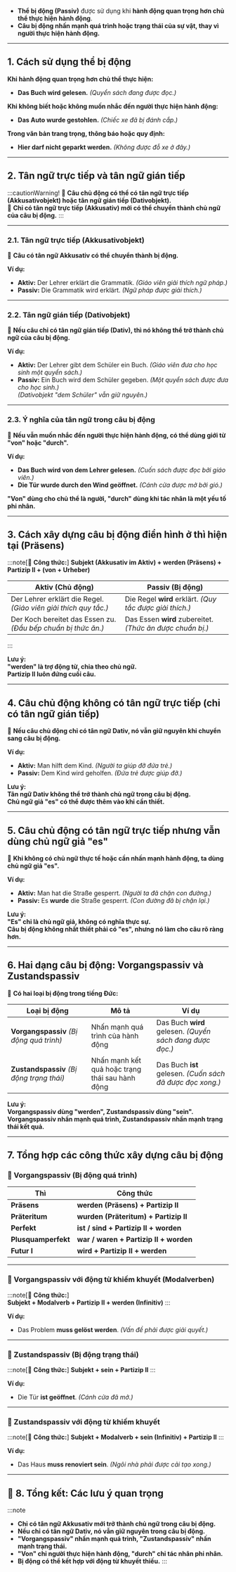 
- **Thể bị động (Passiv)** được sử dụng khi **hành động quan trọng hơn chủ thể thực hiện hành động**.  
- **Câu bị động nhấn mạnh quá trình hoặc trạng thái của sự vật, thay vì người thực hiện hành động.**

---

## **1. Cách sử dụng thể bị động**

 **Khi hành động quan trọng hơn chủ thể thực hiện:**

- **Das Buch wird gelesen.** _(Quyển sách đang được đọc.)_

 **Khi không biết hoặc không muốn nhắc đến người thực hiện hành động:**

- **Das Auto wurde gestohlen.** _(Chiếc xe đã bị đánh cắp.)_

 **Trong văn bản trang trọng, thông báo hoặc quy định:**

- **Hier darf nicht geparkt werden.** _(Không được đỗ xe ở đây.)_

---

## **2. Tân ngữ trực tiếp và tân ngữ gián tiếp**

:::cautionWarning! 
🔹 **Câu chủ động có thể có tân ngữ trực tiếp (Akkusativobjekt) hoặc tân ngữ gián tiếp (Dativobjekt).**  
🔹 **Chỉ có tân ngữ trực tiếp (Akkusativ) mới có thể chuyển thành chủ ngữ của câu bị động.**
:::

---

### **2.1. Tân ngữ trực tiếp (Akkusativobjekt)**

📌 **Câu có tân ngữ Akkusativ có thể chuyển thành bị động.**

**Ví dụ:**

- **Aktiv:** Der Lehrer erklärt die Grammatik. _(Giáo viên giải thích ngữ pháp.)_
- **Passiv:** Die Grammatik wird erklärt. _(Ngữ pháp được giải thích.)_

---

### **2.2. Tân ngữ gián tiếp (Dativobjekt)**

📌 **Nếu câu chỉ có tân ngữ gián tiếp (Dativ), thì nó không thể trở thành chủ ngữ của câu bị động.**

**Ví dụ:**

- **Aktiv:** Der Lehrer gibt dem Schüler ein Buch. _(Giáo viên đưa cho học sinh một quyển sách.)_
- **Passiv:** Ein Buch wird dem Schüler gegeben. _(Một quyển sách được đưa cho học sinh.)_  
    _(Dativobjekt "dem Schüler" vẫn giữ nguyên.)_

---

### **2.3. Ý nghĩa của tân ngữ trong câu bị động**

📌 **Nếu vẫn muốn nhắc đến người thực hiện hành động, có thể dùng giới từ "von" hoặc "durch".**

**Ví dụ:**

- **Das Buch wird von dem Lehrer gelesen.** _(Cuốn sách được đọc bởi giáo viên.)_
- **Die Tür wurde durch den Wind geöffnet.** _(Cánh cửa được mở bởi gió.)_

**"Von" dùng cho chủ thể là người, "durch" dùng khi tác nhân là một yếu tố phi nhân.**

---

## **3. Cách xây dựng câu bị động điển hình ở thì hiện tại (Präsens)**

:::note[📌 **Công thức:**]
**Subjekt (Akkusativ im Aktiv) + werden (Präsens) + Partizip II + (von + Urheber)**

| **Aktiv** (Chủ động)                                            | **Passiv** (Bị động)                                      |
| --------------------------------------------------------------- | --------------------------------------------------------- |
| Der Lehrer erklärt die Regel. _(Giáo viên giải thích quy tắc.)_ | Die Regel **wird** erklärt. _(Quy tắc được giải thích.)_  |
| Der Koch bereitet das Essen zu. _(Đầu bếp chuẩn bị thức ăn.)_   | Das Essen **wird** zubereitet. _(Thức ăn được chuẩn bị.)_ |
:::

**Lưu ý:**  
  **"werden" là trợ động từ, chia theo chủ ngữ.**  
  **Partizip II luôn đứng cuối câu.**

---

## **4. Câu chủ động không có tân ngữ trực tiếp (chỉ có tân ngữ gián tiếp)**

📌 **Nếu câu chủ động chỉ có tân ngữ Dativ, nó vẫn giữ nguyên khi chuyển sang câu bị động.**

**Ví dụ:**

- **Aktiv:** Man hilft dem Kind. _(Người ta giúp đỡ đứa trẻ.)_
- **Passiv:** Dem Kind wird geholfen. _(Đứa trẻ được giúp đỡ.)_

**Lưu ý:**  
  **Tân ngữ Dativ không thể trở thành chủ ngữ trong câu bị động.**  
  **Chủ ngữ giả "es" có thể được thêm vào khi cần thiết.**

---

## **5. Câu chủ động có tân ngữ trực tiếp nhưng vẫn dùng chủ ngữ giả "es"**

📌 **Khi không có chủ ngữ thực tế hoặc cần nhấn mạnh hành động, ta dùng chủ ngữ giả "es".**

**Ví dụ:**

- **Aktiv:** Man hat die Straße gesperrt. _(Người ta đã chặn con đường.)_
- **Passiv:** Es **wurde** die Straße gesperrt. _(Con đường đã bị chặn lại.)_

**Lưu ý:**  
  **"Es" chỉ là chủ ngữ giả, không có nghĩa thực sự.**  
  **Câu bị động không nhất thiết phải có "es", nhưng nó làm cho câu rõ ràng hơn.**

---

## **6. Hai dạng câu bị động: Vorgangspassiv và Zustandspassiv**

📌 **Có hai loại bị động trong tiếng Đức:**

| **Loại bị động**                          | **Mô tả**                                       | **Ví dụ**                                                 |
| ----------------------------------------- | ----------------------------------------------- | --------------------------------------------------------- |
| **Vorgangspassiv** _(Bị động quá trình)_  | Nhấn mạnh quá trình của hành động               | Das Buch **wird** gelesen. _(Quyển sách đang được đọc.)_  |
| **Zustandspassiv** _(Bị động trạng thái)_ | Nhấn mạnh kết quả hoặc trạng thái sau hành động | Das Buch **ist** gelesen. _(Cuốn sách đã được đọc xong.)_ |

**Lưu ý:**  
  **Vorgangspassiv dùng "werden", Zustandspassiv dùng "sein".**  
  **Vorgangspassiv nhấn mạnh quá trình, Zustandspassiv nhấn mạnh trạng thái kết quả.**

---

## **7. Tổng hợp các công thức xây dựng câu bị động**

### **🔹 Vorgangspassiv (Bị động quá trình)**

| **Thì**             | **Công thức**                          |
| ------------------- | -------------------------------------- |
| **Präsens**         | **werden (Präsens) + Partizip II**     |
| **Präteritum**      | **wurden (Präteritum) + Partizip II**  |
| **Perfekt**         | **ist / sind + Partizip II + worden**  |
| **Plusquamperfekt** | **war / waren + Partizip II + worden** |
| **Futur I**         | **wird + Partizip II + werden**        |

---

### **🔹 Vorgangspassiv với động từ khiếm khuyết (Modalverben)**

:::note[📌 **Công thức:**]  
 **Subjekt + Modalverb + Partizip II + werden (Infinitiv)**
:::

**Ví dụ:**

- Das Problem **muss gelöst werden**. _(Vấn đề phải được giải quyết.)_

---

### **🔹 Zustandspassiv (Bị động trạng thái)**

:::note[📌 **Công thức:**]
 **Subjekt + sein + Partizip II**
:::

**Ví dụ:**

- Die Tür **ist geöffnet**. _(Cánh cửa đã mở.)_

---

### **🔹 Zustandspassiv với động từ khiếm khuyết**

:::note[📌 **Công thức:**] 
 **Subjekt + Modalverb + sein (Infinitiv) + Partizip II**
:::

**Ví dụ:**

- Das Haus **muss renoviert sein**. _(Ngôi nhà phải được cải tạo xong.)_

---

## **🎯 8. Tổng kết: Các lưu ý quan trọng**
:::note
- **Chỉ có tân ngữ Akkusativ mới trở thành chủ ngữ trong câu bị động.**  
-  **Nếu chỉ có tân ngữ Dativ, nó vẫn giữ nguyên trong câu bị động.**  
- **"Vorgangspassiv" nhấn mạnh quá trình, "Zustandspassiv" nhấn mạnh trạng thái.**  
- **"Von" chỉ người thực hiện hành động, "durch" chỉ tác nhân phi nhân.**  
- **Bị động có thể kết hợp với động từ khuyết thiếu.**
:::
